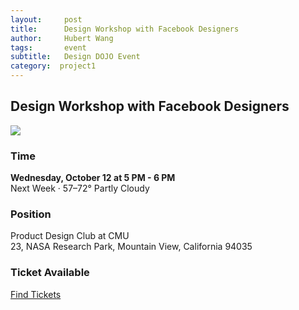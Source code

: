```yaml
---
layout:     post
title:      Design Workshop with Facebook Designers 
author:     Hubert Wang
tags: 		event
subtitle:  	Design DOJO Event 
category:  project1
---
```

<!-- Start Writing Below in Markdown -->

## Design Workshop with Facebook Designers 

[![](http://ww3.sinaimg.cn/large/7359a3efgw1f8h5lnrd8hj210g16qgus.jpg)](https://www.facebook.com/events/1676931899290208/)

### Time
**Wednesday, October 12 at 5 PM - 6 PM**<br />Next Week · 57–72° Partly Cloudy

### Position
Product Design Club at CMU<br/>
23, NASA Research Park, Mountain View, California 94035

### Ticket Available
[Find Tickets](https://docs.google.com/a/west.cmu.edu/forms/d/e/1FAIpQLSdMSEwAMi3k5u1HuMuebHIXev6Dbhgb66L637JQFLbudcbyDQ/viewform?c=0&w=1)


